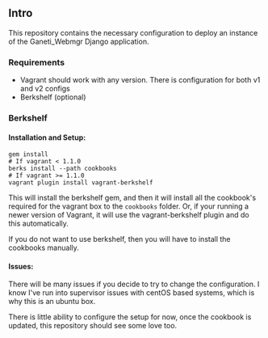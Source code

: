## Intro

This repository contains the necessary configuration to deploy an instance of
the Ganeti_Webmgr Django application.

### Requirements

- Vagrant should work with any version. There is configuration for both v1 and
  v2 configs
- Berkshelf (optional)


### Berkshelf

#### Installation and Setup:

    gem install
    # If vagrant < 1.1.0
    berks install --path cookbooks
    # If vagrant >= 1.1.0
    vagrant plugin install vagrant-berkshelf


This will install the berkshelf gem, and then it will install all the
cookbook's required for the vagrant box to the `cookbooks` folder. Or, if your
running a newer version of Vagrant, it will use the vagrant-berkshelf plugin
and do this automatically.

If you do not want to use berkshelf, then you will have to install the
cookbooks manually.

#### Issues:

There will be many issues if you decide to try to change the configuration. I
know I've run into supervisor issues with centOS based systems, which is why
this is an ubuntu box.

There is little ability to configure the setup for now, once the cookbook is
updated, this repository should see some love too.

